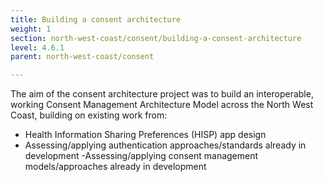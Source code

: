 ```yaml
---
title: Building a consent architecture
weight: 1
section: north-west-coast/consent/building-a-consent-architecture
level: 4.6.1
parent: north-west-coast/consent

---
```


The aim of the consent architecture project was to build an interoperable, working Consent Management Architecture Model across the North West Coast, building on existing work from:
- Health Information Sharing Preferences (HISP) app design 
- Assessing/applying authentication approaches/standards already in development 
-Assessing/applying consent management models/approaches already in development
